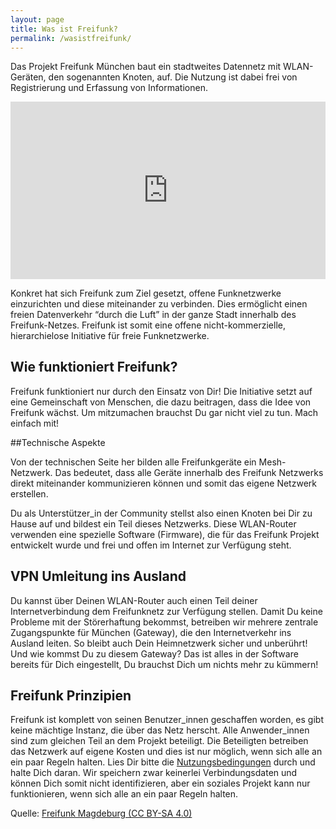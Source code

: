 ```yaml
---
layout: page
title: Was ist Freifunk?
permalink: /wasistfreifunk/
---
```


Das Projekt Freifunk München baut ein stadtweites Datennetz mit WLAN-Geräten, den sogenannten Knoten, auf. Die Nutzung ist dabei frei von Registrierung und Erfassung von Informationen.

<p style="text-align: center;">
    <style>.embed-container { position: relative; padding-bottom: 56.25%; height: 0; overflow: hidden; max-width: 100%; height: auto; } .embed-container iframe, .embed-container object, .embed-container embed { position: absolute; top: 0; left: 0; width: 100%; height: 100%; }</style>
    <div class='embed-container'><iframe src='http://player.vimeo.com/video/64814620' frameborder='0' webkitAllowFullScreen mozallowfullscreen allowFullScreen></iframe></div>
</p>

Konkret hat sich Freifunk zum Ziel gesetzt, offene Funknetzwerke einzurichten und diese miteinander zu verbinden. Dies ermöglicht einen freien Datenverkehr “durch die Luft” in der ganze Stadt innerhalb des Freifunk-Netzes. Freifunk ist somit eine offene nicht-kommerzielle, hierarchielose Initiative für freie Funknetzwerke.

## Wie funktioniert Freifunk?

Freifunk funktioniert nur durch den Einsatz von Dir! Die Initiative setzt auf eine Gemeinschaft von Menschen, die dazu beitragen, dass die Idee von Freifunk wächst. Um mitzumachen brauchst Du gar nicht viel zu tun. Mach einfach mit!

##Technische Aspekte

Von der technischen Seite her bilden alle Freifunkgeräte ein Mesh-Netzwerk. Das bedeutet, dass alle Geräte innerhalb des Freifunk Netzwerks direkt miteinander kommunizieren können und somit das eigene Netzwerk erstellen.

Du als Unterstützer_in der Community stellst also einen Knoten bei Dir zu Hause auf und bildest ein Teil dieses Netzwerks. Diese WLAN-Router verwenden eine spezielle Software (Firmware), die für das Freifunk Projekt entwickelt wurde und frei und offen im Internet zur Verfügung steht.


## VPN Umleitung ins Ausland

Du kannst über Deinen WLAN-Router auch einen Teil deiner Internetverbindung dem Freifunknetz zur Verfügung stellen. Damit Du keine Probleme mit der Störerhaftung bekommst, betreiben wir mehrere zentrale Zugangspunkte für München (Gateway), die den Internetverkehr ins Ausland leiten. So bleibt auch Dein Heimnetzwerk sicher und unberührt! Und wie kommst Du zu diesem Gateway? Das ist alles in der Software bereits für Dich eingestellt, Du brauchst Dich um nichts mehr zu kümmern!

## Freifunk Prinzipien

Freifunk ist komplett von seinen Benutzer_innen geschaffen worden, es gibt keine mächtige Instanz, die über das Netz herscht. Alle Anwender_innen sind zum gleichen Teil an dem Projekt beteiligt. Die Beteiligten betreiben das Netzwerk auf eigene Kosten und dies ist nur möglich, wenn sich alle an ein paar Regeln halten. Lies Dir bitte die [Nutzungsbedingungen](http://freifunk-muenchen.de/nutzungsbedingungen) durch und halte Dich daran. Wir speichern zwar keinerlei Verbindungsdaten und können Dich somit nicht identifizieren, aber ein soziales Projekt kann nur funktionieren, wenn sich alle an ein paar Regeln halten.

Quelle: [Freifunk Magdeburg (CC BY-SA 4.0)](http://md.freifunk.net)
